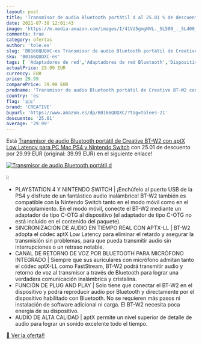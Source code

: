 ```yaml
---
layout: post
title: 'Transmisor de audio Bluetooth portátil d al 25.01 % de descuento'
date: 2021-07-30 12:01:43
image: 'https://m.media-amazon.com/images/I/41Vd5gmgNVL._SL500_._SL400_.jpg'
comments: true
category: ofertas
author: 'tole.es'
slug: 'B0166QUQXC-es Transmisor de audio Bluetooth portátil de Creative BT-W2...'
sku: 'B0166QUQXC-es'
tags: [ 'Adaptadores de red','Adaptadores de red Bluetooth','Dispositivos de red','Electrónica','Equipos de audio y Hi-Fi','Informática','Receptores y componentes de equipos de audio y Hi-Fi','bluetooth','creative','nintendo','ps4','switch', ]
actualPrice: 29.99 EUR
currency: EUR
price: 29.99
comparePrice: 39.99 EUR
prodname: 'Transmisor de audio Bluetooth portátil de Creative BT-W2 con aptX Low Latency para PC  Mac  PS4 y Nintendo Switch'
country: 'es'
flag: '🇪🇸'
brand: 'CREATIVE'
buyurl: 'https://www.amazon.es/dp/B0166QUQXC/?tag=tolees-21'
descuento: '25.01'
average: '29.99'
---
```


Está [Transmisor de audio Bluetooth portátil de Creative BT-W2 con aptX Low Latency para PC  Mac  PS4 y Nintendo Switch](https://www.amazon.es/dp/B0166QUQXC/?tag=tolees-21) con 25.01 de descuento por 29.99 EUR (original: 39.99 EUR) en el siguiente enlace!

[![Transmisor de audio Bluetooth portátil d](https://m.media-amazon.com/images/I/41Vd5gmgNVL._SL500_._SL400_.jpg)](https://www.amazon.es/dp/B0166QUQXC/?tag=tolees-21)

ℹ️:

- PLAYSTATION 4 Y NINTENDO SWITCH | ¡Enchúfelo al puerto USB de la PS4 y disfrute de un fantástico audio inalámbrico! BT-W2 también es compatible con la Nintendo Switch tanto en el modo móvil como en el de acoplamiento. En el modo móvil, conecte el BT-W2 mediante un adaptador de tipo C-OTG al dispositivo (el adaptador de tipo C-OTG no está incluido en el contenido del paquete).
- SINCRONIZACIÓN DE AUDIO EN TIEMPO REAL CON APTX-LL | BT-W2 adopta el códec aptX Low Latency para eliminar el retardo y asegurar la transmisión sin problemas, para que pueda transmitir audio sin interrupciones o un retraso notable.
- CANAL DE RETORNO DE VOZ POR BLUETOOTH PARA MICRÓFONO INTEGRADO | Siempre que sus auriculares con micrófono admitan tanto el códec aptX-LL como FastStream, BT-W2 podrá transmitir audio y retorno de voz al transmisor a través de Bluetooth para lograr una verdadera comunicación inalámbrica y cristalina.
- FUNCIÓN DE PLUG AND PLAY | Solo tiene que conectar el BT-W2 en el dispositivo y podrá reproducir audio por Bluetooth y directamente por el dispositivo habilitado con Bluetooth. No se requieren más pasos ni instalación de software adicional ni carga. El BT-W2 necesita poca energía de su dispositivo.
- AUDIO DE ALTA CALIDAD | aptX permite un nivel superior de detalle de audio para lograr un sonido excelente todo el tiempo.

[🛒 Ver la oferta!!](https://www.amazon.es/dp/B0166QUQXC/?tag=tolees-21)
